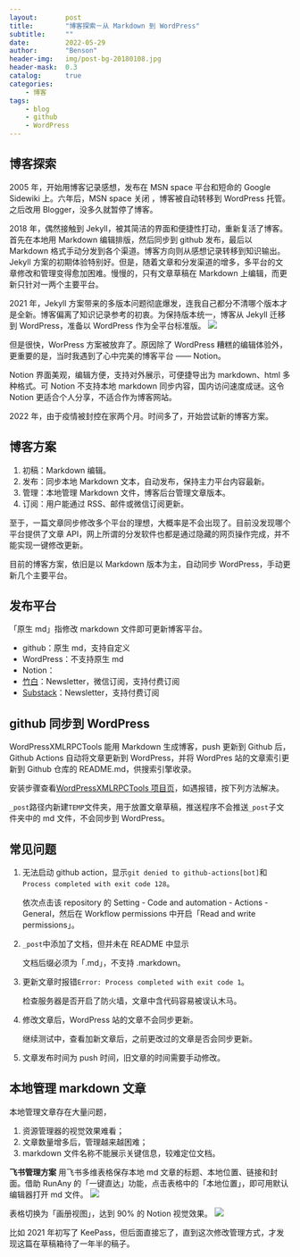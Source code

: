 ```yaml
---
layout:       post
title:        "博客探索－从 Markdown 到 WordPress"
subtitle:     ""
date:         2022-05-29
author:       "Benson"
header-img:   img/post-bg-20180108.jpg
header-mask:  0.3
catalog:      true
categories:
    - 博客
tags: 
    - blog
    - github
    - WordPress
---
```

## 博客探索

2005 年，开始用博客记录感想，发布在 MSN space 平台和短命的 Google Sidewiki 上。六年后，MSN space 关闭 ，博客被自动转移到 WordPress 托管。之后改用 Blogger，没多久就暂停了博客。

2018 年，偶然接触到 Jekyll，被其简洁的界面和便捷性打动，重新复活了博客。首先在本地用 Markdown 编辑排版，然后同步到 github 发布，最后以 Markdown 格式手动分发到各个渠道。博客方向则从感想记录转移到知识输出。Jekyll 方案的初期体验特别好。但是，随着文章和分发渠道的增多，多平台的文章修改和管理变得愈加困难。慢慢的，只有文章草稿在 Markdown 上编辑，而更新只针对一两个主要平台。

2021 年，Jekyll 方案带来的多版本问题彻底爆发，连我自己都分不清哪个版本才是全新。博客偏离了知识记录参考的初衷。为保持版本统一，博客从 Jekyll 迁移到 WordPress，准备以 WordPress 作为全平台标准版。
![](http://tc.seoipo.com/20210128124408.png)

但是很快，WorPress 方案被放弃了。原因除了 WordPress 糟糕的编辑体验外，更重要的是，当时我遇到了心中完美的博客平台 —— Notion。

Notion 界面美观，编辑方便，支持对外展示，可便捷导出为 markdown、html 多种格式。可 Notion 不支持本地 markdown 同步内容，国内访问速度成谜。这令 Notion 更适合个人分享，不适合作为博客网站。

2022 年，由于疫情被封控在家两个月。时间多了，开始尝试新的博客方案。

## 博客方案

1. 初稿：Markdown 编辑。
2. 发布：同步本地 Markdown 文本，自动发布，保持主力平台内容最新。
3. 管理：本地管理 Markdown 文件，博客后台管理文章版本。
4. 订阅：用户能通过 RSS、邮件或微信订阅更新。

至于，一篇文章同步修改多个平台的理想，大概率是不会出现了。目前没发现哪个平台提供了文章 API，网上所谓的分发软件也都是通过隐藏的网页操作完成，并不能实现一键修改更新。

目前的博客方案，依旧是以 Markdown 版本为主，自动同步 WordPress，手动更新几个主要平台。

## 发布平台

「原生 md」指修改 markdown 文件即可更新博客平台。

* github：原生 md，支持自定义
* WordPress：不支持原生 md
* Notion：
* [竹白](https://zhubai.love/)：Newsletter，微信订阅，支持付费订阅
* [Substack](https://substack.com/)：Newsletter，支持付费订阅

## github 同步到 WordPress

WordPressXMLRPCTools 能用 Markdown 生成博客，push 更新到 Github 后，Github Actions 自动将文章更新到 WordPress，并将 WordPres 站的文章索引更新到 Github 仓库的 README.md，供搜索引擎收录。

安装步骤查看[WordPressXMLRPCTools 项目页](https://github.com/zhaoolee/WordPressXMLRPCTools)，如遇报错，按下列方法解决。

`_post`路径内新建`TEMP`文件夹，用于放置文章草稿，推送程序不会推送`_post`子文件夹中的 md 文件，不会同步到 WordPress。

## 常见问题

1. 无法启动 github action，显示`git denied to github-actions[bot]`和`Process completed with exit code 128`。

   依次点击该 repository 的 Setting - Code and automation - Actions - General，然后在 Workflow permissions 中开启「Read and write permissions」。

2. `_post`中添加了文档，但并未在 README 中显示

   文档后缀必须为「.md」，不支持 .markdown。

3. 更新文章时报错`Error: Process completed with exit code 1`。

   检查服务器是否开启了防火墙，文章中含代码容易被误认木马。

4. 修改文章后，WordPress 站的文章不会同步更新。

   继续测试中，查看加新文章后，之前更改过的文章是否会同步更新。

5. 文章发布时间为 push 时间，旧文章的时间需要手动修改。

## 本地管理 markdown 文章

本地管理文章存在大量问题，

1. 资源管理器的视觉效果难看；
2. 文章数量增多后，管理越来越困难；
3. markdown 文件名称不能展示关键信息，较难定位文档。

**飞书管理方案**
用飞书多维表格保存本地 md 文章的标题、本地位置、链接和封面。借助 RunAny 的「一键直达」功能，点击表格中的「本地位置」，即可用默认编辑器打开 md 文件。
![](http://tc.seoipo.com/2022-05-06-12-43-36.png)

表格切换为「画册视图」，达到 90% 的 Notion 视觉效果。
![](http://tc.seoipo.com/2022-05-06-12-28-41.png)

比如 2021 年初写了 KeePass，但后面直接忘了，直到这次修改管理方式，才发现这篇在草稿箱待了一年半的稿子。
